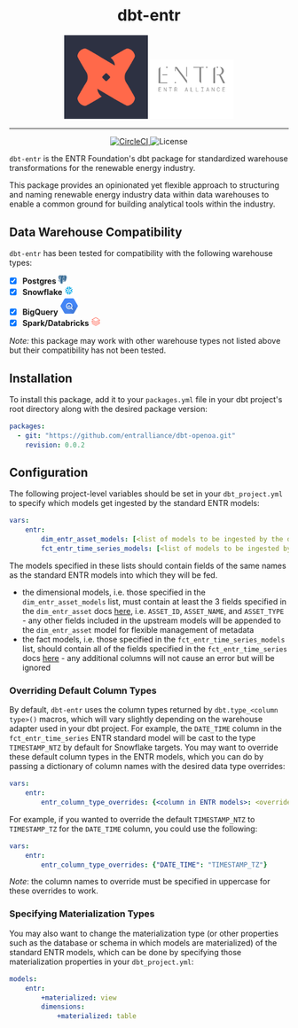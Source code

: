 <h1 align="center">dbt-entr</h1>
<p align="center">
<img alt="dbt-logo" width="30%" src="https://github.com/entralliance/entralliance.github.io/raw/main/images/dbt-logo.png" />
<img alt="logo" width="30%" src="https://raw.githubusercontent.com/entralliance/entralliance.github.io/main/images/entr-logo-grey.svg?format=1500w" />
</p>

<hr/>

<p align="center">
<a href="https://circleci.com/gh/entralliance/dbt-entr/tree/main">
<img alt="CircleCI" src="https://circleci.com/gh/entralliance/dbt-entr.svg?style=shield"/>
</a>
<img alt="License" src="https://img.shields.io/badge/License-MIT-yellow.svg"/>
</p>

`dbt-entr` is the ENTR Foundation's dbt package for standardized warehouse transformations for the renewable energy industry.

This package provides an opinionated yet flexible approach to structuring and naming renewable energy industry data within data warehouses to enable a common ground for building analytical tools within the industry.

## Data Warehouse Compatibility

`dbt-entr` has been tested for compatibility with the following warehouse types:

* [x] **Postgres**  ![](https://raw.githubusercontent.com/entralliance/entralliance.github.io/main/images/postgres-icon.png)
* [x] **Snowflake** ![](https://raw.githubusercontent.com/entralliance/entralliance.github.io/main/images/snowflake-icon.png) 
* [x] **BigQuery**  ![](https://raw.githubusercontent.com/entralliance/entralliance.github.io/main/images/bigquery-icon.svg) 
* [x] **Spark/Databricks**  ![](https://raw.githubusercontent.com/entralliance/entralliance.github.io/main/images/databricks-icon.png)

*Note:* this package may work with other warehouse types not listed above but their compatibility has not been tested.

## Installation

To install this package, add it to your `packages.yml` file in your dbt project's root directory along with the desired package version:

```yaml
packages:
  - git: "https://github.com/entralliance/dbt-openoa.git"
    revision: 0.0.2
```

## Configuration

The following project-level variables should be set in your `dbt_project.yml` to specify which models get ingested by the standard ENTR models:
```yaml
vars:
    entr:
        dim_entr_asset_models: [<list of models to be ingested by the dim_entr_asset dimensional model from this package>]
        fct_entr_time_series_models: [<list of models to be ingested by the fct_entr_reanalysis_data fact model from this package>]
```

The models specified in these lists should contain fields of the same names as the standard ENTR models into which they will be fed.

- the dimensional models, i.e. those specified in the `dim_entr_asset_models` list, must contain at least the 3 fields specified in the `dim_entr_asset` docs [here](https://entralliance.github.io/dbt-entr/#!/model/model.entr.dim_entr_asset), i.e. `ASSET_ID`, `ASSET_NAME`, and `ASSET_TYPE` - any other fields included in the upstream models will be appended to the `dim_entr_asset` model for flexible management of metadata
- the fact models, i.e. those specified in the `fct_entr_time_series_models` list, should contain all of the fields specified in the `fct_entr_time_series` docs [here](https://entralliance.github.io/dbt-entr/#!/model/model.entr.fct_entr_time_series) - any additional columns will not cause an error but will be ignored

### Overriding Default Column Types

By default, `dbt-entr` uses the column types returned by `dbt.type_<column type>()` macros, which will vary slightly depending on the warehouse adapter used in your dbt project. For example, the `DATE_TIME` column in the `fct_entr_time_series` ENTR standard model will be cast to the type `TIMESTAMP_NTZ` by default for Snowflake targets. You may want to override these default column types in the ENTR models, which you can do by passing a dictionary of column names with the desired data type overrides:

```yaml
vars:
    entr:
        entr_column_type_overrides: {<column in ENTR models>: <override datatype>}
```

For example, if you wanted to override the default `TIMESTAMP_NTZ` to `TIMESTAMP_TZ` for the `DATE_TIME` column, you could use the following:

```yaml
vars:
    entr:
        entr_column_type_overrides: {"DATE_TIME": "TIMESTAMP_TZ"}
```

*Note*: the column names to override must be specified in uppercase for these overrides to work.

### Specifying Materialization Types

You may also want to change the materialization type (or other properties such as the database or schema in which models are materialized) of the standard ENTR models, which can be done by specifying those materialization properties in your `dbt_project.yml`:

```yml
models:
    entr:
        +materialized: view
        dimensions:
            +materialized: table
```

